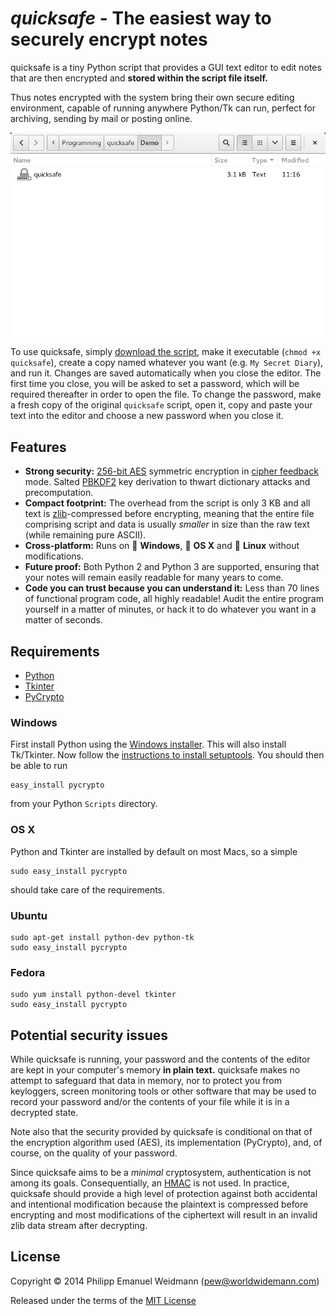 # *quicksafe* - The easiest way to securely encrypt notes

quicksafe is a tiny Python script that provides a GUI text editor to edit notes that are then encrypted and **stored within the script file itself.**

Thus notes encrypted with the system bring their own secure editing environment, capable of running anywhere Python/Tk can run, perfect for archiving, sending by mail or posting online.

![Screencast](screencast.gif)

To use quicksafe, simply [download the script](quicksafe), make it executable (`chmod +x quicksafe`), create a copy named whatever you want (e.g. `My Secret Diary`), and run it. Changes are saved automatically when you close the editor. The first time you close, you will be asked to set a password, which will be required thereafter in order to open the file. To change the password, make a fresh copy of the original `quicksafe` script, open it, copy and paste your text into the editor and choose a new password when you close it.

## Features

* **Strong security:** [256-bit AES](http://en.wikipedia.org/wiki/Advanced_Encryption_Standard) symmetric encryption in [cipher feedback](http://en.wikipedia.org/wiki/Block_cipher_mode_of_operation#Cipher_feedback_.28CFB.29) mode. Salted [PBKDF2](http://en.wikipedia.org/wiki/PBKDF2) key derivation to thwart dictionary attacks and precomputation.
* **Compact footprint:** The overhead from the script is only 3 KB and all text is [zlib](http://en.wikipedia.org/wiki/Zlib)-compressed before encrypting, meaning that the entire file comprising script and data is usually *smaller* in size than the raw text (while remaining pure ASCII).
* **Cross-platform:** Runs on :checkered_flag: **Windows**, :apple: **OS X** and :penguin: **Linux** without modifications.
* **Future proof:** Both Python 2 and Python 3 are supported, ensuring that your notes will remain easily readable for many years to come.
* **Code you can trust because you can understand it:** Less than 70 lines of functional program code, all highly readable! Audit the entire program yourself in a matter of minutes, or hack it to do whatever you want in a matter of seconds.

## Requirements
* [Python](https://www.python.org/)
* [Tkinter](https://wiki.python.org/moin/TkInter)
* [PyCrypto](https://www.dlitz.net/software/pycrypto/)

### Windows

First install Python using the [Windows installer](https://www.python.org/downloads/windows/). This will also install Tk/Tkinter. Now follow the [instructions to install setuptools](https://pypi.python.org/pypi/setuptools#windows-simplified). You should then be able to run

```
easy_install pycrypto
```

from your Python `Scripts` directory.

### OS X

Python and Tkinter are installed by default on most Macs, so a simple

```
sudo easy_install pycrypto
```

should take care of the requirements.

### Ubuntu

```
sudo apt-get install python-dev python-tk
sudo easy_install pycrypto
```

### Fedora

```
sudo yum install python-devel tkinter
sudo easy_install pycrypto
```

## Potential security issues

While quicksafe is running, your password and the contents of the editor are kept in your computer's memory **in plain text.** quicksafe makes no attempt to safeguard that data in memory, nor to protect you from keyloggers, screen monitoring tools or other software that may be used to record your password and/or the contents of your file while it is in a decrypted state.

Note also that the security provided by quicksafe is conditional on that of the encryption algorithm used (AES), its implementation (PyCrypto), and, of course, on the quality of your password.

Since quicksafe aims to be a *minimal* cryptosystem, authentication is not among its goals. Consequentially, an [HMAC](http://en.wikipedia.org/wiki/Hash-based_message_authentication_code) is not used. In practice, quicksafe should provide a high level of protection against both accidental and intentional modification because the plaintext is compressed before encrypting and most modifications of the ciphertext will result in an invalid zlib data stream after decrypting.

## License

Copyright © 2014 Philipp Emanuel Weidmann (<pew@worldwidemann.com>)

Released under the terms of the [MIT License](http://opensource.org/licenses/MIT)
